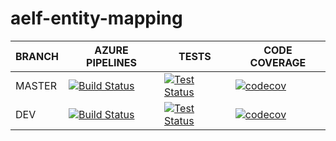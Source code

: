 # aelf-entity-mapping

BRANCH | AZURE PIPELINES                                                                                                                                                                                                                     | TESTS                                                                                                                                                                     | CODE COVERAGE
-------|-------------------------------------------------------------------------------------------------------------------------------------------------------------------------------------------------------------------------------------|---------------------------------------------------------------------------------------------------------------------------------------------------------------------------|--------------
MASTER   | [![Build Status](https://dev.azure.com/AElfProject/aelf-entity-mapping/_apis/build/status%2FAElfProject.aelf-entity-mapping?branchName=feature/rename)](https://dev.azure.com/AElfProject/aelf-entity-mapping/_build/latest?definitionId=50&branchName=feature/rename) | [![Test Status](https://img.shields.io/azure-devops/tests/AElfProject/aelf-entity-mapping/50/feature/rename)](https://dev.azure.com/AElfProject/aelf-entity-mapping/_build/latest?definitionId=50&branchName=feature/rename) | [![codecov](https://codecov.io/gh/AElfProject/aelf-entity-mapping/branch/feature/rename/graph/badge.svg?token=3VT7SFBDsp)](https://codecov.io/gh/AElfProject/aelf-entity-mapping)
DEV    | [![Build Status](https://dev.azure.com/AElfProject/aelf-entity-mapping/_apis/build/status%2FAElfProject.aelf-entity-mapping?branchName=dev)](https://dev.azure.com/AElfProject/aelf-entity-mapping/_build/latest?definitionId=50&branchName=dev)      | [![Test Status](https://img.shields.io/azure-devops/tests/AElfProject/aelf-entity-mapping/50/dev)](https://dev.azure.com/AElfProject/aelf-entity-mapping/_build/latest?definitionId=50&branchName=dev) | [![codecov](https://codecov.io/gh/AElfProject/aelf-entity-mapping/branch/dev/graph/badge.svg?token=3VT7SFBDsp)](https://codecov.io/gh/AElfProject/aelf-entity-mapping)
